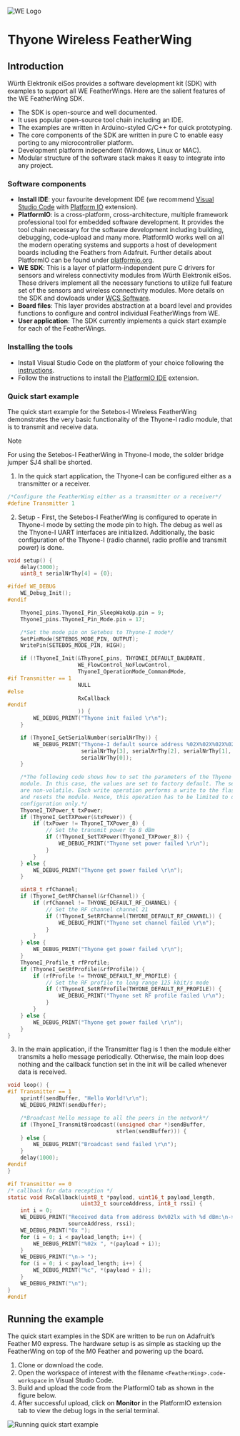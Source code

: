![WE Logo](../../assets/WE_Logo_small_t.png)

# Thyone Wireless FeatherWing

## Introduction

Würth Elektronik eiSos provides a software development kit (SDK) with examples to support all WE FeatherWings. Here are the salient features of the WE FeatherWing SDK.

* The SDK is open-source and well documented.
* It uses popular open-source tool chain including an IDE.
* The examples are written in Arduino-styled C/C++ for quick prototyping.
* The core components of the SDK are written in pure C to enable easy porting to any microcontroller platform.
* Development platform independent (Windows, Linux or MAC).
* Modular structure of the software stack makes it easy to integrate into any project.


### Software components

* **Install IDE**: your favourite development IDE (we recommend [Visual Studio Code](https://code.visualstudio.com/) with [Platform IO](https://platformio.org/) extension).
* **PlatformIO**: is a cross-platform, cross-architecture, multiple framework professional tool for embedded software development. It provides the tool chain necessary for the software development including building, debugging, code-upload and many more. PlatformIO works well on all the modern operating systems and supports a host of development boards including the Feathers from Adafruit. Further details about PlatformIO can be found under [platformio.org](https://platformio.org/).
* **WE SDK**: This is a layer of platform-independent pure C drivers for sensors and wireless connectivity modules from Würth Elektronik eiSos. These drivers implement all the necessary functions to utilize full feature set of the sensors and wireless connectivity modules. More details on the SDK and dowloads under [WCS Software](https://we-online.com/wcs-software).
* **Board files**: This layer provides abstraction at a board level and provides functions to configure and control individual FeatherWings from WE.
* **User application**: The SDK currently implements a quick start example for each of the FeatherWings.

### Installing the tools

* Install Visual Studio Code on the platform of your choice following the [instructions](https://code.visualstudio.com/docs).
* Follow the instructions to install the [PlatformIO IDE](https://platformio.org/install/ide?install=vscode) extension.

### Quick start example

The quick start example for the Setebos-I Wireless FeatherWing demonstrates the very basic functionality of the Thyone-I radio module, that is to transmit and receive data.

>[!NOTE]
>For using the Setebos-I FeatherWing in Thyone-I mode, the solder bridge
jumper SJ4 shall be shorted.

1. In the quick start application, the Thyone-I can be configured either as a transmitter or a receiver.
```C
/*Configure the FeatherWing either as a transmitter or a receiver*/
#define Transmitter 1
```

2. Setup - First, the Setebos-I FeatherWing is configured to operate in Thyone-I mode by setting the mode pin to high. The debug as well as the Thyone-I UART interfaces are initialized. Additionally, the basic configuration of the Thyone-I (radio channel, radio profile and transmit power) is done.

```C
void setup() {
    delay(3000);
    uint8_t serialNrThy[4] = {0};

#ifdef WE_DEBUG
    WE_Debug_Init();
#endif

    ThyoneI_pins.ThyoneI_Pin_SleepWakeUp.pin = 9;
    ThyoneI_pins.ThyoneI_Pin_Mode.pin = 17;

    /*Set the mode pin on Setebos to Thyone-I mode*/
    SetPinMode(SETEBOS_MODE_PIN, OUTPUT);
    WritePin(SETEBOS_MODE_PIN, HIGH);

    if (!ThyoneI_Init(&ThyoneI_pins, THYONEI_DEFAULT_BAUDRATE,
                      WE_FlowControl_NoFlowControl,
                      ThyoneI_OperationMode_CommandMode,
#if Transmitter == 1
                      NULL
#else
                      RxCallback
#endif
                      )) {
        WE_DEBUG_PRINT("Thyone init failed \r\n");
    }

    if (ThyoneI_GetSerialNumber(serialNrThy)) {
        WE_DEBUG_PRINT("Thyone-I default source address %02X%02X%02X%02X \r\n",
                       serialNrThy[3], serialNrThy[2], serialNrThy[1],
                       serialNrThy[0]);
    }

    /*The following code shows how to set the parameters of the Thyone radio
    module. In this case, the values are set to factory default. The settings
    are non-volatile. Each write operation performs a write to the flash memory
    and resets the module. Hence, this operation has to be limited to one time
    configuration only.*/
    ThyoneI_TXPower_t txPower;
    if (ThyoneI_GetTXPower(&txPower)) {
        if (txPower != ThyoneI_TXPower_8) {
            // Set the transmit power to 8 dBm
            if (!ThyoneI_SetTXPower(ThyoneI_TXPower_8)) {
                WE_DEBUG_PRINT("Thyone set power failed \r\n");
            }
        }
    } else {
        WE_DEBUG_PRINT("Thyone get power failed \r\n");
    }

    uint8_t rfChannel;
    if (ThyoneI_GetRFChannel(&rfChannel)) {
        if (rfChannel != THYONE_DEFAULT_RF_CHANNEL) {
            // Set the RF channel channel 21
            if (!ThyoneI_SetRFChannel(THYONE_DEFAULT_RF_CHANNEL)) {
                WE_DEBUG_PRINT("Thyone set channel failed \r\n");
            }
        }
    } else {
        WE_DEBUG_PRINT("Thyone get power failed \r\n");
    }
    ThyoneI_Profile_t rfProfile;
    if (ThyoneI_GetRfProfile(&rfProfile)) {
        if (rfProfile != THYONE_DEFAULT_RF_PROFILE) {
            // Set the RF profile to long range 125 kbit/s mode
            if (!ThyoneI_SetRfProfile(THYONE_DEFAULT_RF_PROFILE)) {
                WE_DEBUG_PRINT("Thyone set RF profile failed \r\n");
            }
        }
    } else {
        WE_DEBUG_PRINT("Thyone get power failed \r\n");
    }
}
```
3. In the main application, if the Transmitter flag is 1 then the module either transmits a hello message periodically. Otherwise, the main loop does nothing and the callback function set in the init will be called whenever data is received.
```C
void loop() {
#if Transmitter == 1
    sprintf(sendBuffer, "Hello World!\r\n");
    WE_DEBUG_PRINT(sendBuffer);

    /*Broadcast Hello message to all the peers in the network*/
    if (ThyoneI_TransmitBroadcast((unsigned char *)sendBuffer,
                                  strlen(sendBuffer))) {
    } else {
        WE_DEBUG_PRINT("Broadcast send failed \r\n");
    }
    delay(1000);
#endif
}

#if Transmitter == 0
/* callback for data reception */
static void RxCallback(uint8_t *payload, uint16_t payload_length,
                       uint32_t sourceAddress, int8_t rssi) {
    int i = 0;
    WE_DEBUG_PRINT("Received data from address 0x%02lx with %d dBm:\n-> ",
                   sourceAddress, rssi);
    WE_DEBUG_PRINT("0x ");
    for (i = 0; i < payload_length; i++) {
        WE_DEBUG_PRINT("%02x ", *(payload + i));
    }
    WE_DEBUG_PRINT("\n-> ");
    for (i = 0; i < payload_length; i++) {
        WE_DEBUG_PRINT("%c", *(payload + i));
    }
    WE_DEBUG_PRINT("\n");
}
#endif
```

## Running the example

The quick start examples in the SDK are written to be run on Adafruit’s Feather M0 express. The hardware setup is as simple as stacking up the FeatherWing on top of the M0 Feather and powering up the board.

1. Clone or download the code.
2. Open the workspace of interest with the filename `<FeatherWing>.code-workspace` in Visual Studio Code.
3. Build and upload the code from the PlatformIO tab as shown in the figure below.
4. After successful upload, click on **Monitor** in the PlatformIO extension tab to view the debug logs in the serial terminal.


![Running quick start example](../../assets/VSCode.png)
